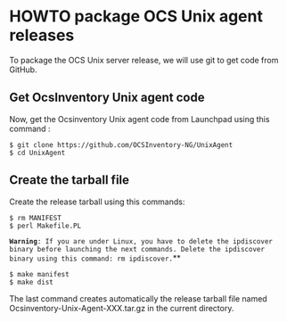 # HOWTO package OCS Unix agent releases

To package the OCS Unix server release, we will use git to get code from GitHub.

## Get OcsInventory Unix agent code

Now, get the Ocsinventory Unix agent code from Launchpad using this command :

    $ git clone https://github.com/OCSInventory-NG/UnixAgent
    $ cd UnixAgent

## Create the tarball file

Create the release tarball using this commands:

    $ rm MANIFEST
    $ perl Makefile.PL

**`Warning`**`: If you are under Linux, you have to delete the ipdiscover binary before launching the next
commands. Delete the ipdiscover binary using this command: rm ipdiscover.`**

    $ make manifest
    $ make dist

The last command creates automatically the release tarball file named Ocsinventory-Unix-Agent-XXX.tar.gz
in the current directory.
